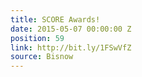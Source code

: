 ```yaml
---
title: SCORE Awards!
date: 2015-05-07 00:00:00 Z
position: 59
link: http://bit.ly/1FSwVfZ
source: Bisnow
---
```


